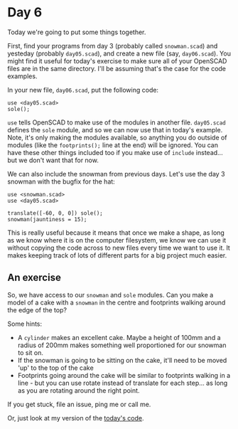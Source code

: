 # Day 6

Today we're going to put some things together.

First, find your programs from day 3 (probably called `snowman.scad`) and yesteday (probably `day05.scad`), and create a new file (say, `day06.scad`). You might find it useful for today's exercise to make sure all of your OpenSCAD files are in the same directory. I'll be assuming that's the case for the code examples.

In your new file, `day06.scad`, put the following code:

``` OpenSCAD
use <day05.scad>
sole();
```

`use` tells OpenSCAD to make use of the modules in another file. `day05.scad` defines the `sole` module, and so we can now use that in today's example. Note, it's only making the modules available, so anything you do outside of modules (like the `footprints();` line at the end) will be ignored. You can have these other things included too if you make use of `include` instead... but we don't want that for now.

We can also include the snowman from previous days. Let's use the day 3 snowman with the bugfix for the hat:

``` OpenSCAD
use <snowman.scad>
use <day05.scad>

translate([-60, 0, 0]) sole();
snowman(jauntiness = 15);
```

This is really useful because it means that once we make a shape, as long as we know where it is on the computer filesystem, we know we can use it without copying the code across to new files every time we want to use it. It makes keeping track of lots of different parts for a big project much easier.

## An exercise

So, we have access to our `snowman` and `sole` modules. Can you make a model of a cake with a `snowman` in the centre and footprints walking around the edge of the top?

Some hints:
 - A `cylinder` makes an excellent cake. Maybe a height of 100mm and a radius of 200mm makes something well proportioned for our snowman to sit on.
 - If the snowman is going to be sitting on the cake, it'll need to be moved 'up' to the top of the cake
 - Footprints going around the cake will be similar to footprints walking in a line - but you can use rotate instead of translate for each step... as long as you are rotating around the right point.

 If you get stuck, file an issue, ping me or call me.

 Or, just look at my version of the [today's code](day06.scad).